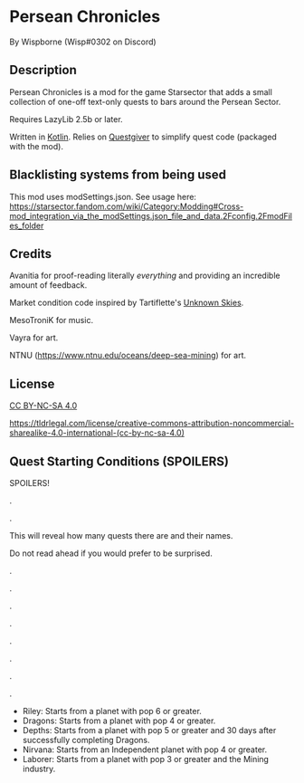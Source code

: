 # Persean Chronicles

By Wispborne (Wisp#0302 on Discord)

## Description

Persean Chronicles is a mod for the game Starsector that adds a small collection of one-off text-only quests to bars around the Persean Sector.

Requires LazyLib 2.5b or later.

Written in [Kotlin](https://kotlinlang.org/docs/reference/faq.html). Relies on [Questgiver](https://github.com/davidwhitman/questgiver) to simplify quest code (packaged with the mod).

## Blacklisting systems from being used

This mod uses modSettings.json. See usage here: <https://starsector.fandom.com/wiki/Category:Modding#Cross-mod_integration_via_the_modSettings.json_file_and_data.2Fconfig.2FmodFiles_folder>

## Credits

Avanitia for proof-reading literally _everything_ and providing an incredible amount of feedback. 

Market condition code inspired by Tartiflette's [Unknown Skies](https://fractalsoftworks.com/forum/index.php?topic=12041.0).

MesoTroniK for music.

Vayra for art.

NTNU (https://www.ntnu.edu/oceans/deep-sea-mining) for art.


## License

[CC BY-NC-SA 4.0](https://creativecommons.org/licenses/by-nc-sa/4.0/)

https://tldrlegal.com/license/creative-commons-attribution-noncommercial-sharealike-4.0-international-(cc-by-nc-sa-4.0)

## Quest Starting Conditions (SPOILERS)

SPOILERS!

.

.

This will reveal how many quests there are and their names.

Do not read ahead if you would prefer to be surprised.

.

.

.

.

.

.

.

.

- Riley: Starts from a planet with pop 6 or greater.
- Dragons: Starts from a planet with pop 4 or greater.
- Depths: Starts from a planet with pop 5 or greater and 30 days after successfully completing Dragons.
- Nirvana: Starts from an Independent planet with pop 4 or greater.
- Laborer: Starts from a planet with pop 3 or greater and the Mining industry.